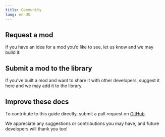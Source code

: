 ```yaml
---
title: Community
lang: en-US
---
```


## Request a mod

If you have an idea for a mod you’d like to see, let us know and we may build it:

<mod :mod-key="'nmamd'"/>

## Submit a mod to the library

If you've built a mod and want to share it with other developers, suggest it here and we may add it to the library.

<mod :mod-key="'kblbd'"/>

## Improve these docs

To contribute to this guide directly, submit a pull request on [GitHub](https://github.com/anymod/guide).

We appreciate any suggestions or contributions you may have, and future developers will thank you too!